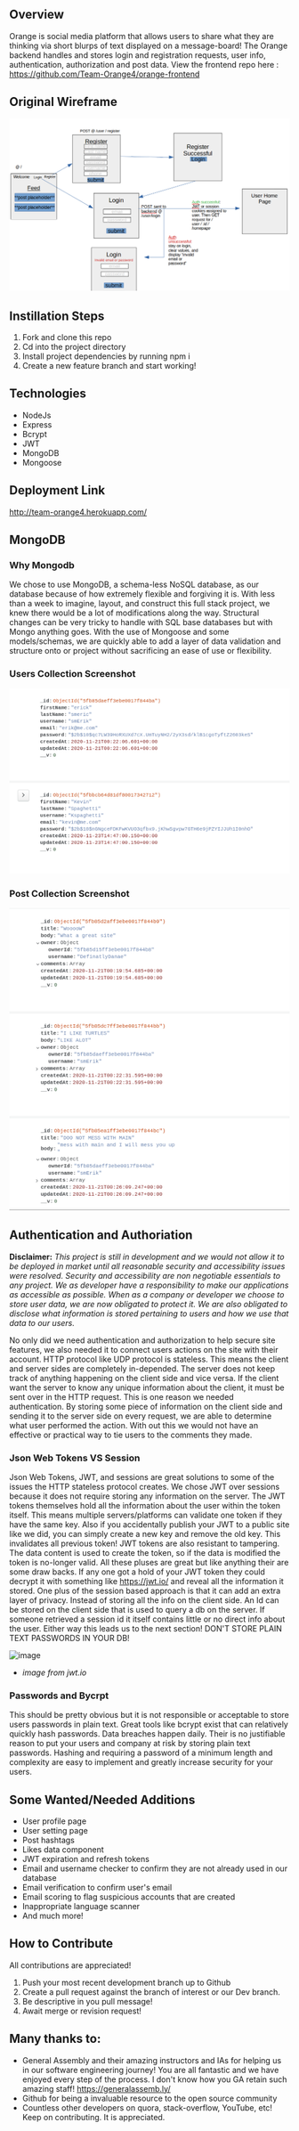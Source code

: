 ## Overview
Orange is social media platform that allows users to share what they are thinking via short blurps of text displayed on a message-board! The Orange backend handles and stores login and registration requests, user info, authentication, authorization and post data. View the frontend repo here : https://github.com/Team-Orange4/orange-frontend

## Original Wireframe

![](images/layout-screenshot.png)

## Instillation Steps
1. Fork and clone this repo
2. Cd into the project directory
3. Install project dependencies by running npm i 
4. Create a new feature branch and start working!

## Technologies
- NodeJs
- Express
- Bcrypt
- JWT
- MongoDB
- Mongoose 


## Deployment Link
http://team-orange4.herokuapp.com/

## MongoDB
### Why Mongodb
We chose to use MongoDB, a schema-less NoSQL database, as our database because of how extremely flexible and forgiving it is. With less than a week to imagine, layout, and construct this full stack project, we knew there would be a lot of modifications along the way. Structural changes can be very tricky to handle with SQL base databases but with Mongo anything goes.  With the use of Mongoose and some models/schemas, we are quickly able to add a layer of data validation and structure onto or project without sacrificing an ease of use or flexibility. 
### Users Collection Screenshot
![](images/users-collection-screenshot.png)

### Post Collection Screenshot
![](images/post-collection-screenshot.png)

## Authentication and Authoriation
**Disclaimer:** *This project is still in development and we would not allow it to be deployed in market until all reasonable security and accessibility issues were resolved.  Security and accessibility are non negotiable essentials to any project. We as developer have a responsibility to make our applications as accessible as possible.  When as a company or developer we choose to store user data, we are now obligated to protect it. We are also obligated to disclose what information is stored pertaining to users and how we use that data to our users.*

No only did we need authentication and authorization to help secure site features, we also needed it to connect users actions on the site with their account. HTTP protocol like UDP protocol is stateless. This means the client and server sides are completely in-depended. The server does not keep track of anything happening on the client side and vice versa. If the client want the server to know any unique information about the client, it must be sent over in the HTTP request. This is one reason we needed authentication. By storing some piece of information on the client side and sending it to the server side on every request, we are able to determine what user performed the action. With out this we would not have an effective or practical way to tie users to the comments they made. 

### Json Web Tokens VS Session
Json Web Tokens, JWT, and sessions are great solutions to some of the issues the HTTP stateless protocol creates. We chose JWT over sessions because it does not require storing any information on the server. The JWT tokens themselves hold all the information about the user within the token itself. This means multiple servers/platforms can validate one token if they have the same key. Also if you accidentally publish your JWT to a public site like we did, you can simply create a new key and remove the old key. This invalidates all previous token!  JWT tokens are also resistant to tampering. The data content is used to create the token, so if the data is modified the token is no-longer valid. All these pluses are great but like anything their are some draw backs. If any one got a hold of your JWT token they could decrypt it with something like https://jwt.io/ and reveal all the information it stored. One plus of the session based approach is that it can add an extra layer of privacy. Instead of storing all the info on the client side. An Id can be stored on the client side that is used to query a db on the server. If someone retrieved a session id it itself contains little or no direct info about the user. Either way this leads us to the next section! DON'T STORE PLAIN TEXT PASSWORDS IN YOUR DB!

![image](https://user-images.githubusercontent.com/71715721/100012813-dfa43f80-2da1-11eb-9314-633698426586.png)
 * *image from jwt.io*



### Passwords and Bycrpt
This should be pretty obvious but it is not responsible or acceptable to store users passwords in plain text. Great tools like bcrypt exist that can relatively quickly hash passwords. Data breaches happen daily.  Their is no justifiable reason to put your users and company at risk by storing plain text passwords. Hashing and requiring a password of a minimum length and complexity are easy to implement and greatly increase security for your users.



## Some Wanted/Needed Additions 
- User profile page
- User setting page
- Post hashtags
- Likes data component
- JWT expiration and refresh tokens
- Email and username checker to confirm they are not already used in our database
- Email verification to confirm user's email
- Email scoring to flag suspicious accounts that are created
- Inappropriate language scanner 
- And much more!

## How to Contribute 
All contributions are appreciated!
1. Push your most recent development branch up to Github
2. Create a pull request against the branch of interest or our Dev branch.
3. Be descriptive in you pull message!
4. Await merge or revision request!

## Many thanks to: 
- General Assembly and their amazing instructors and IAs for helping us in our software engineering journey! You are all fantastic and we have enjoyed every step of the process. I don't know how you GA retain such amazing staff! https://generalassemb.ly/
- Github for being a invaluable resource to the open source community
- Countless other developers on quora, stack-overflow, YouTube, etc! Keep on contributing. It is appreciated. 

